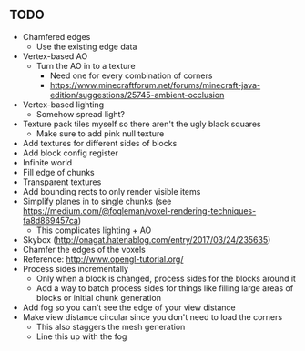 ## TODO
* Chamfered edges
    * Use the existing edge data
* Vertex-based AO
    * Turn the AO in to a texture
        * Need one for every combination of corners
        * https://www.minecraftforum.net/forums/minecraft-java-edition/suggestions/25745-ambient-occlusion
* Vertex-based lighting
    * Somehow spread light?
* Texture pack tiles myself so there aren't the ugly black squares
    * Make sure to add pink null texture
* Add textures for different sides of blocks
* Add block config register
* Infinite world
* Fill edge of chunks
* Transparent textures
* Add bounding rects to only render visible items
* Simplify planes in to single chunks (see https://medium.com/@fogleman/voxel-rendering-techniques-fa8d869457ca)
    * This complicates lighting + AO
* Skybox (http://onagat.hatenablog.com/entry/2017/03/24/235635)
* Chamfer the edges of the voxels
* Reference: http://www.opengl-tutorial.org/
* Process sides incrementally
    * Only when a block is changed, process sides for the blocks around it
    * Add a way to batch process sides for things like filling large areas of blocks or initial chunk generation
* Add fog so you can't see the edge of your view distance
* Make view distance circular since you don't need to load the corners
    * This also staggers the mesh generation
    * Line this up with the fog
